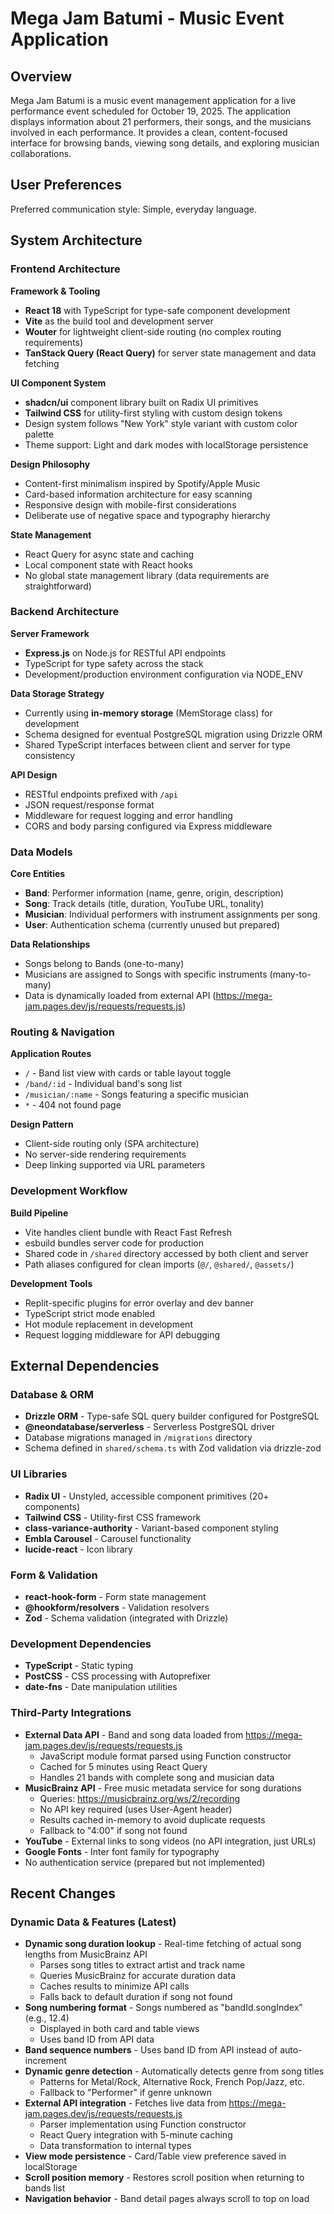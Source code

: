 # Mega Jam Batumi - Music Event Application

## Overview

Mega Jam Batumi is a music event management application for a live performance event scheduled for October 19, 2025. The application displays information about 21 performers, their songs, and the musicians involved in each performance. It provides a clean, content-focused interface for browsing bands, viewing song details, and exploring musician collaborations.

## User Preferences

Preferred communication style: Simple, everyday language.

## System Architecture

### Frontend Architecture

**Framework & Tooling**
- **React 18** with TypeScript for type-safe component development
- **Vite** as the build tool and development server
- **Wouter** for lightweight client-side routing (no complex routing requirements)
- **TanStack Query (React Query)** for server state management and data fetching

**UI Component System**
- **shadcn/ui** component library built on Radix UI primitives
- **Tailwind CSS** for utility-first styling with custom design tokens
- Design system follows "New York" style variant with custom color palette
- Theme support: Light and dark modes with localStorage persistence

**Design Philosophy**
- Content-first minimalism inspired by Spotify/Apple Music
- Card-based information architecture for easy scanning
- Responsive design with mobile-first considerations
- Deliberate use of negative space and typography hierarchy

**State Management**
- React Query for async state and caching
- Local component state with React hooks
- No global state management library (data requirements are straightforward)

### Backend Architecture

**Server Framework**
- **Express.js** on Node.js for RESTful API endpoints
- TypeScript for type safety across the stack
- Development/production environment configuration via NODE_ENV

**Data Storage Strategy**
- Currently using **in-memory storage** (MemStorage class) for development
- Schema designed for eventual PostgreSQL migration using Drizzle ORM
- Shared TypeScript interfaces between client and server for type consistency

**API Design**
- RESTful endpoints prefixed with `/api`
- JSON request/response format
- Middleware for request logging and error handling
- CORS and body parsing configured via Express middleware

### Data Models

**Core Entities**
- **Band**: Performer information (name, genre, origin, description)
- **Song**: Track details (title, duration, YouTube URL, tonality)
- **Musician**: Individual performers with instrument assignments per song
- **User**: Authentication schema (currently unused but prepared)

**Data Relationships**
- Songs belong to Bands (one-to-many)
- Musicians are assigned to Songs with specific instruments (many-to-many)
- Data is dynamically loaded from external API (https://mega-jam.pages.dev/js/requests/requests.js)

### Routing & Navigation

**Application Routes**
- `/` - Band list view with cards or table layout toggle
- `/band/:id` - Individual band's song list
- `/musician/:name` - Songs featuring a specific musician
- `*` - 404 not found page

**Design Pattern**
- Client-side routing only (SPA architecture)
- No server-side rendering requirements
- Deep linking supported via URL parameters

### Development Workflow

**Build Pipeline**
- Vite handles client bundle with React Fast Refresh
- esbuild bundles server code for production
- Shared code in `/shared` directory accessed by both client and server
- Path aliases configured for clean imports (`@/`, `@shared/`, `@assets/`)

**Development Tools**
- Replit-specific plugins for error overlay and dev banner
- TypeScript strict mode enabled
- Hot module replacement in development
- Request logging middleware for API debugging

## External Dependencies

### Database & ORM
- **Drizzle ORM** - Type-safe SQL query builder configured for PostgreSQL
- **@neondatabase/serverless** - Serverless PostgreSQL driver
- Database migrations managed in `/migrations` directory
- Schema defined in `shared/schema.ts` with Zod validation via drizzle-zod

### UI Libraries
- **Radix UI** - Unstyled, accessible component primitives (20+ components)
- **Tailwind CSS** - Utility-first CSS framework
- **class-variance-authority** - Variant-based component styling
- **Embla Carousel** - Carousel functionality
- **lucide-react** - Icon library

### Form & Validation
- **react-hook-form** - Form state management
- **@hookform/resolvers** - Validation resolvers
- **Zod** - Schema validation (integrated with Drizzle)

### Development Dependencies
- **TypeScript** - Static typing
- **PostCSS** - CSS processing with Autoprefixer
- **date-fns** - Date manipulation utilities

### Third-Party Integrations
- **External Data API** - Band and song data loaded from https://mega-jam.pages.dev/js/requests/requests.js
  - JavaScript module format parsed using Function constructor
  - Cached for 5 minutes using React Query
  - Handles 21 bands with complete song and musician data
- **MusicBrainz API** - Free music metadata service for song durations
  - Queries: https://musicbrainz.org/ws/2/recording
  - No API key required (uses User-Agent header)
  - Results cached in-memory to avoid duplicate requests
  - Fallback to "4:00" if song not found
- **YouTube** - External links to song videos (no API integration, just URLs)
- **Google Fonts** - Inter font family for typography
- No authentication service (prepared but not implemented)

## Recent Changes

### Dynamic Data & Features (Latest)
- **Dynamic song duration lookup** - Real-time fetching of actual song lengths from MusicBrainz API
  - Parses song titles to extract artist and track name
  - Queries MusicBrainz for accurate duration data
  - Caches results to minimize API calls
  - Falls back to default duration if song not found
- **Song numbering format** - Songs numbered as "bandId.songIndex" (e.g., 12.4)
  - Displayed in both card and table views
  - Uses band ID from API data
- **Band sequence numbers** - Uses band ID from API instead of auto-increment
- **Dynamic genre detection** - Automatically detects genre from song titles
  - Patterns for Metal/Rock, Alternative Rock, French Pop/Jazz, etc.
  - Fallback to "Performer" if genre unknown
- **External API integration** - Fetches live data from https://mega-jam.pages.dev/js/requests/requests.js
  - Parser implementation using Function constructor
  - React Query integration with 5-minute caching
  - Data transformation to internal types
- **View mode persistence** - Card/Table view preference saved in localStorage
- **Scroll position memory** - Restores scroll position when returning to bands list
- **Navigation behavior** - Band detail pages always scroll to top on load